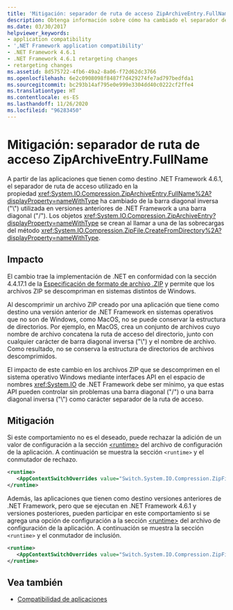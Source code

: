 ```yaml
---
title: 'Mitigación: separador de ruta de acceso ZipArchiveEntry.FullName'
description: Obtenga información sobre cómo ha cambiado el separador de ruta de acceso de la propiedad ZipArchiveEntry.FullName a partir de las aplicaciones destinadas a .NET Framework 4.6.1.
ms.date: 03/30/2017
helpviewer_keywords:
- application compatibility
- ',NET Framework application compatibility'
- .NET Framework 4.6.1
- .NET Framework 4.6.1 retargeting changes
- retargeting changes
ms.assetid: 8d575722-4fb6-49a2-8a06-f72d62dc3766
ms.openlocfilehash: 6e2c0908098f8487f7d429274fe7ad797bedfda1
ms.sourcegitcommit: bc293b14af795e0e999e3304dd40c0222cf2ffe4
ms.translationtype: HT
ms.contentlocale: es-ES
ms.lasthandoff: 11/26/2020
ms.locfileid: "96283450"
---
```

# <a name="mitigation-ziparchiveentryfullname-path-separator"></a>Mitigación: separador de ruta de acceso ZipArchiveEntry.FullName

A partir de las aplicaciones que tienen como destino .NET Framework 4.6.1, el separador de ruta de acceso utilizado en la propiedad <xref:System.IO.Compression.ZipArchiveEntry.FullName%2A?displayProperty=nameWithType> ha cambiado de la barra diagonal inversa ("\\") utilizada en versiones anteriores de .NET Framework a una barra diagonal ("/"). Los objetos <xref:System.IO.Compression.ZipArchiveEntry?displayProperty=nameWithType> se crean al llamar a una de las sobrecargas del método <xref:System.IO.Compression.ZipFile.CreateFromDirectory%2A?displayProperty=nameWithType>.  
  
## <a name="impact"></a>Impacto  

 El cambio trae la implementación de .NET en conformidad con la sección 4.4.17.1 de la [Especificación de formato de archivo .ZIP](https://pkware.cachefly.net/webdocs/casestudies/APPNOTE.TXT) y permite que los archivos ZIP se descompriman en sistemas distintos de Windows.  
  
 Al descomprimir un archivo ZIP creado por una aplicación que tiene como destino una versión anterior de .NET Framework en sistemas operativos que no son de Windows, como MacOS, no se puede conservar la estructura de directorios. Por ejemplo, en MacOS, crea un conjunto de archivos cuyo nombre de archivo concatena la ruta de acceso del directorio, junto con cualquier carácter de barra diagonal inversa ("\\") y el nombre de archivo. Como resultado, no se conserva la estructura de directorios de archivos descomprimidos.  
  
 El impacto de este cambio en los archivos ZIP que se descomprimen en el sistema operativo Windows mediante interfaces API en el espacio de nombres <xref:System.IO> de .NET Framework debe ser mínimo, ya que estas API pueden controlar sin problemas una barra diagonal ("/") o una barra diagonal inversa ("\\") como carácter separador de la ruta de acceso.  
  
## <a name="mitigation"></a>Mitigación  

 Si este comportamiento no es el deseado, puede rechazar la adición de un valor de configuración a la sección [\<runtime>](../configure-apps/file-schema/runtime/runtime-element.md) del archivo de configuración de la aplicación. A continuación se muestra la sección `<runtime>` y el conmutador de rechazo.  
  
```xml  
<runtime>  
   <AppContextSwitchOverrides value="Switch.System.IO.Compression.ZipFile.UseBackslash=true" />  
</runtime>  
```  
  
 Además, las aplicaciones que tienen como destino versiones anteriores de .NET Framework, pero que se ejecutan en .NET Framework 4.6.1 y versiones posteriores, pueden participar en este comportamiento si se agrega una opción de configuración a la sección [\<runtime>](../configure-apps/file-schema/runtime/runtime-element.md) del archivo de configuración de la aplicación. A continuación se muestra la sección `<runtime>` y el conmutador de inclusión.  
  
```xml  
<runtime>  
   <AppContextSwitchOverrides value="Switch.System.IO.Compression.ZipFile.UseBackslash=false" />  
</runtime>  
```  
  
## <a name="see-also"></a>Vea también

- [Compatibilidad de aplicaciones](application-compatibility.md)
